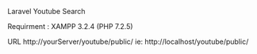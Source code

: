 Laravel Youtube Search

Requirment :
XAMPP 3.2.4 (PHP 7.2.5)

URL
http://yourServer/youtube/public/
ie:
http://localhost/youtube/public/
